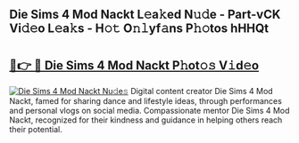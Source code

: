 ## Die Sims 4 Mod Nackt L𝚎a𝚔ed N𝚞𝚍e - Part-vCK Vi𝚍𝚎o L𝚎a𝚔s - H𝚘𝚝 O𝚗𝚕yf𝚊ns P𝚑𝚘tos hHHQt

# <h2><a href="http://kfelwl.oniu.top/?m=Die+Sims+4+Mod+Nackt">🔗👉 🔴 Die Sims 4 Mod Nackt P𝚑ot𝚘𝚜 V𝚒d𝚎o</a></h2>

[![Die Sims 4 Mod Nackt Nu𝚍e𝚜](https://i.imgur.com/0qMVB7G.gif)](http://kfelwl.oniu.top/?m=Die+Sims+4+Mod+Nackt)
Digital content creator Die Sims 4 Mod Nackt, famed for sharing dance and lifestyle ideas, through performances and personal vlogs on social media. Compassionate mentor Die Sims 4 Mod Nackt, recognized for their kindness and guidance in helping others reach their potential.  
